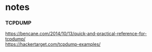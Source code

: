 # notes


### TCPDUMP
https://bencane.com/2014/10/13/quick-and-practical-reference-for-tcpdump/  
https://hackertarget.com/tcpdump-examples/  

